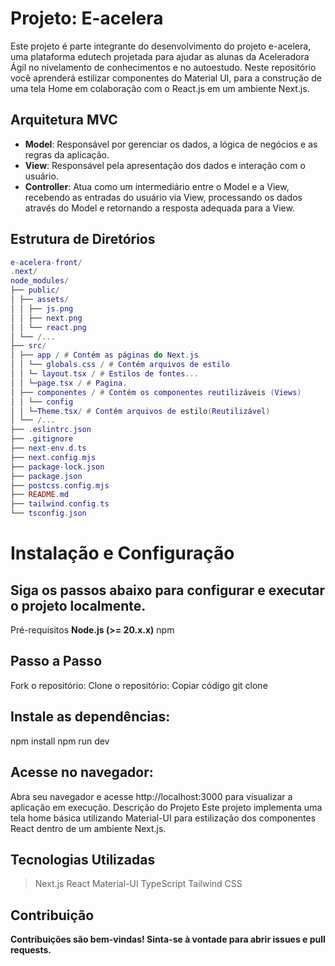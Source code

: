 # Projeto: E-acelera
Este projeto é parte integrante do desenvolvimento do projeto e-acelera, uma plataforma edutech projetada para ajudar as alunas da Aceleradora Ágil no nivelamento de conhecimentos e no autoestudo.
Neste repositório você aprenderá estilizar componentes do Material UI, para a construção de uma tela Home em colaboração com o React.js em um ambiente Next.js.

## Arquitetura MVC

- **Model**: Responsável por gerenciar os dados, a lógica de negócios e as regras da aplicação.
- **View**: Responsável pela apresentação dos dados e interação com o usuário.
- **Controller**: Atua como um intermediário entre o Model e a View, recebendo as entradas do usuário via View, processando os dados através do Model e retornando a resposta adequada para a View.

## Estrutura de Diretórios

```lua
e-acelera-front/
.next/
node_modules/
├── public/
│ ├── assets/
│ │ ├── js.png
│ │ ├── next.png
│ │ └── react.png
│ └── /...
├── src/
│ ├── app / # Contém as páginas do Next.js
│ │ └── globals.css / # Contém arquivos de estilo
│ │ └─ layout.tsx / # Estilos de fontes...
│ │ └─page.tsx / # Pagina.
│ ├── componentes / # Contém os componentes reutilizáveis (Views)
│ │ └── config
│ │ └─Theme.tsx/ # Contém arquivos de estilo(Reutilizável)
│ └── /...
├── .eslintrc.json
├── .gitignore
├── next-env.d.ts
├── next.config.mjs
├── package-lock.json
├── package.json
├── postcss.config.mjs
├── README.md
├── tailwind.config.ts
└── tsconfig.json
```

# Instalação e Configuração
## Siga os passos abaixo para configurar e executar o projeto localmente.
Pré-requisitos
**Node.js (>= 20.x.x)**
npm
## Passo a Passo
Fork o repositório:
Clone o repositório:
Copiar código
git clone <url do repositorio>


## Instale as dependências:
npm install
npm run dev

## Acesse no navegador:
Abra seu navegador e acesse http://localhost:3000 para visualizar a aplicação em execução.
Descrição do Projeto
Este projeto implementa uma tela home básica utilizando Material-UI para estilização dos componentes React dentro de um ambiente Next.js.

## Tecnologias Utilizadas
>Next.js
>React
>Material-UI
>TypeScript
>Tailwind CSS

## Contribuição
**Contribuições são bem-vindas! Sinta-se à vontade para abrir issues e pull requests.**

